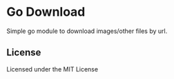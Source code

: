 # Go Download

Simple go module to download images/other files by url.

## License

Licensed under the MIT License
